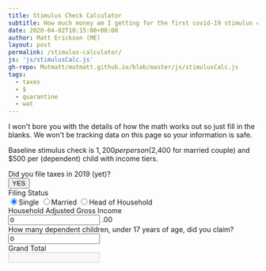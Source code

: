 ```yaml
---
title: Stimulus Check Calculator
subtitle: How much money am I getting for the first covid-19 stimulus check?
date: 2020-04-02T10:15:00+00:00
author: Matt Erickson (ME)
layout: post
permalink: /stimulus-calculator/
js: 'js/stimulusCalc.js'
gh-repo: Mutmatt/mutmatt.github.io/blob/master/js/stimulusCalc.js
tags:
  - taxes
  - $
  - quarantine
  - wat
---
```

I won't bore you with the details of how the math works out so just fill in the blanks. We won't be tracking data on this page so your information is safe.

Baseline stimulus check is $1,200 per person ($2,400 for married couple) and $500 per (dependent) child with income tiers.

<form>
  <div class="form-group" id="tax2019">
    <label for="filing-status">Did you file taxes in 2019 (yet)?</label>
    <div class="input-group">
      <button id="tax2019btn" type="button" class="btn btn-success tax-btn" data-toggle="button" aria-pressed="false">YES</button>
    </div>
  </div>
  <div class="form-group" id="tax2018" style="display:none">
    <label for="filing-status">Did you file taxes in 2018?</label>
    <div class="input-group">
      <button id="tax2018btn" type="button" class="btn btn-success tax-btn " data-toggle="button" aria-pressed="false">YES</button>
    </div>
  </div>
  <div class="form-group should-file-taxes">
    <label for="filing-status">Filing Status</label>
    <div class="input-group">
      <label class="radio-inline">
        <input type="radio" name="inlineRadioOptions" id="single" value="1" checked>Single
      </label>
      <label class="radio-inline">
        <input type="radio" name="inlineRadioOptions" id="married" value="2">Married
      </label>
      <label class="radio-inline">
        <input type="radio" name="inlineRadioOptions" id="hoh" value="1">Head of Household
      </label>
    </div>
  </div>
  <div class="form-group should-file-taxes">
    <label for="total-agi">Household Adjusted Gross Income</label>
    <div class="input-group">
      <span class="input-group-addon"><i class="fa fa-usd"></i></span>
      <input id="total-agi" type="text" class="form-control" aria-label="Amount (to the nearest dollar)" value="0" type="number">
      <span class="input-group-addon">.00</span>
    </div>
  </div>
  <div class="form-group should-file-taxes">
    <label for="total-agi">How many dependent children, under 17 years of age, did you claim?</label>
    <div class="input-group">
      <span class="input-group-addon"><i class="fa fa-child"></i></span>
      <input id="dependent-children" type="text" class="form-control" aria-label="How many dependent children" value="0" type="number">
    </div>
  </div>

  <div class="form-group">
    <label for="total-agi">Grand Total</label>
    <div class="input-group">
      <span class="input-group-addon"><i class="fa fa-usd"></i></span>
      <input id="grand-total" type="text" class="form-control" aria-label="grand total" disabled>
    </div>
  </div>
  

</form>